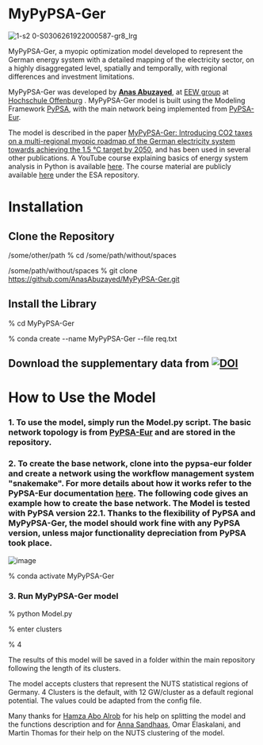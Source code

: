 # MyPyPSA-Ger
![1-s2 0-S0306261922000587-gr8_lrg](https://user-images.githubusercontent.com/60949903/179805438-f593a866-a2a9-4bd9-b0a4-33075f7bd344.jpg)


MyPyPSA-Ger, a myopic optimization model developed to represent the German energy system with a detailed mapping of the electricity sector, on a highly disaggregated level, spatially and temporally, with regional differences and investment limitations.

MyPyPSA-Ger was developed by [**Anas Abuzayed**](https://de.linkedin.com/in/anas-abuzayed-5b991aa7), at [EEW group](https://ines.hs-offenburg.de/forschung/energiesysteme-und-energiewirtschaft) at [Hochschule Offenburg](https://www.hs-offenburg.de/) . MyPyPSA-Ger model is built using the Modeling Framework [PyPSA](https://github.com/PyPSA/pypsa), with the main network being implemented from [PyPSA-Eur](https://github.com/PyPSA/pypsa-eur).

The model is described in the paper [MyPyPSA-Ger: Introducing CO2 taxes on a multi-regional myopic roadmap of the German electricity system towards achieving the 1.5 °C target by 2050](https://www.sciencedirect.com/science/article/pii/S0306261922000587), and has been used in several other publications. A YouTube course explaining basics of energy system analysis in Python is available [here](https://www.youtube.com/playlist?list=PLa98mykrHEG8MlH5hCSlB_Dpaje_m5wSY). The course material are publicly available [here](https://github.com/AnasAbuzayed) under the ESA repository.




# Installation 

## Clone the Repository 

/some/other/path % cd /some/path/without/spaces

/some/path/without/spaces % git clone https://github.com/AnasAbuzayed/MyPyPSA-Ger.git


## Install the Library

% cd MyPyPSA-Ger

% conda create --name MyPyPSA-Ger --file req.txt

## Download the supplementary data from [![DOI](https://zenodo.org/badge/DOI/10.5281/zenodo.15164211.svg)](https://doi.org/10.5281/zenodo.15164211)


# How to Use the Model
### 1. To use the model, simply run the Model.py script. The basic network topology is from [PyPSA-Eur](https://github.com/PyPSA/pypsa-eur) and are stored in the repository.

### 2. To create the base network, clone into the pypsa-eur folder and create a network using the workflow management system "snakemake". For more details about how it works refer to the PyPSA-Eur documentation [here](https://pypsa-eur.readthedocs.io/en/latest/tutorial.html). The following code gives an example how to create the base network. The Model is tested with PyPSA version 22.1. Thanks to the flexibility of PyPSA and MyPyPSA-Ger, the model should work fine with any PyPSA version, unless major functionality depreciation from PyPSA took place.

![image](https://user-images.githubusercontent.com/60949903/178725004-1464261c-2a74-49a5-abeb-fba698463fef.png)

% conda activate MyPyPSA-Ger

### 3. Run MyPyPSA-Ger model

% python Model.py

% enter clusters

% 4

The results of this model will be saved in a folder within the main repository following the length of its clusters.

The model accepts clusters that represent the NUTS statistical regions of Germany. 4 Clusters is the default, with 12 GW/cluster as a default regional potential. The values could be adapted from the config file.


Many thanks for [Hamza Abo Alrob](https://github.com/haboalr) for his help on splitting the model and the functions description and for [Anna Sandhaas](https://github.com/asandhaa), Omar Elaskalani, and Martin Thomas for their help on the NUTS clustering of the model.
